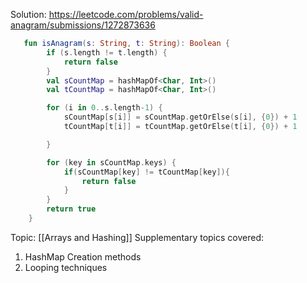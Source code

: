 Solution: https://leetcode.com/problems/valid-anagram/submissions/1272873636


```kotlin
   fun isAnagram(s: String, t: String): Boolean {
        if (s.length != t.length) {
            return false
        }
        val sCountMap = hashMapOf<Char, Int>()
        val tCountMap = hashMapOf<Char, Int>()

        for (i in 0..s.length-1) {
            sCountMap[s[i]] = sCountMap.getOrElse(s[i], {0}) + 1
            tCountMap[t[i]] = tCountMap.getOrElse(t[i], {0}) + 1

        }

        for (key in sCountMap.keys) {
            if(sCountMap[key] != tCountMap[key]){
                return false
            }
        }
        return true
    }
```

Topic: [[Arrays and Hashing]]
Supplementary topics covered:
1. HashMap Creation methods
2. Looping techniques